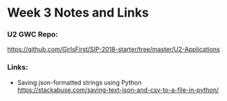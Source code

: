 # Week 3 Notes and Links

### U2 GWC Repo:
https://github.com/GirlsFirst/SIP-2018-starter/tree/master/U2-Applications

### Links:
- Saving json-formatted strings using Python
    https://stackabuse.com/saving-text-json-and-csv-to-a-file-in-python/
